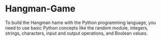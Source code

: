 # Hangman-Game
To build the Hangman hame with the Python programming language, you need to use basic Python concepts like the random module, integers, strings, characters, input and output operations, and Boolean values.
